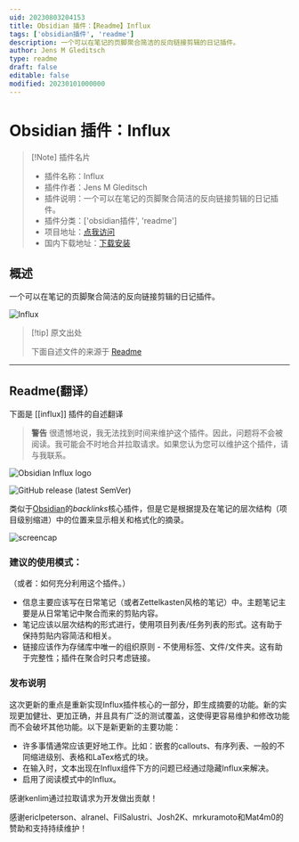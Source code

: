 ```yaml
---
uid: 20230803204153
title: Obsidian 插件：【Readme】Influx
tags: ['obsidian插件', 'readme']
description: 一个可以在笔记的页脚聚合简洁的反向链接剪辑的日记插件。
author: Jens M Gleditsch
type: readme
draft: false
editable: false
modified: 20230101000000
---
```


# Obsidian 插件：Influx

> [!Note] 插件名片
> - 插件名称：Influx
> - 插件作者：Jens M Gleditsch
> - 插件说明：一个可以在笔记的页脚聚合简洁的反向链接剪辑的日记插件。
> - 插件分类：['obsidian插件', 'readme']
> - 项目地址：[点我访问](https://github.com/jensmtg/influx)
> - 国内下载地址：[下载安装](https://pkmer.cn/products/plugin/pluginMarket/?influx)

## 概述

一个可以在笔记的页脚聚合简洁的反向链接剪辑的日记插件。

![Influx](https://cdn.pkmer.cn/covers/influx.png!pkmer)

> [!tip] 原文出处
> 
>下面自述文件的来源于 [Readme](https://ghproxy.net/https://raw.githubusercontent.com/jensmtg/influx/master/README.md)
> 

---

## Readme(翻译）

下面是 [[influx]] 插件的自述翻译


> **警告**
> 很遗憾地说，我无法找到时间来维护这个插件。因此，问题将不会被阅读。我可能会不时地合并拉取请求。如果您认为您可以维护这个插件，请与我联系。
> 
![Obsidian Influx logo](https://user-images.githubusercontent.com/6455628/178807529-785b29cd-b1d7-4586-99de-5b4411d8fd17.png)

![GitHub release (latest SemVer)](https://img.shields.io/github/v/release/jensmtg/influx?style=for-the-badge&sort=semver)

类似于[Obsidian](https://obsidian.md/)的*backlinks*核心插件，但是它是根据提及在笔记的层次结构（项目级别缩进）中的位置来显示相关和格式化的摘录。

![screencap](https://user-images.githubusercontent.com/6455628/196566154-404086ad-9a6c-49b0-bb5c-f7335090e2fb.png)
### 建议的使用模式：
（或者：如何充分利用这个插件。）

* 信息主要应该写在日常笔记（或者Zettelkasten风格的笔记）中。主题笔记主要是从日常笔记中聚合而来的剪贴内容。
* 笔记应该以层次结构的形式进行，使用项目列表/任务列表的形式。这有助于保持剪贴内容简洁和相关。
* 链接应该作为存储库中唯一的组织原则 - 不使用标签、文件/文件夹。这有助于完整性；插件在聚合时只考虑链接。

### 发布说明

这次更新的重点是重新实现Influx插件核心的一部分，即生成摘要的功能。新的实现更加健壮、更加正确，并且具有广泛的测试覆盖，这使得更容易维护和修改功能而不会破坏其他功能。以下是新更新的主要功能：

* 许多事情通常应该更好地工作。比如：嵌套的callouts、有序列表、一般的不同缩进级别、表格和LaTex格式的块。
* 在输入时，文本出现在Influx组件下方的问题已经通过隐藏Influx来解决。
* 启用了阅读模式中的Influx。

感谢kenlim通过拉取请求为开发做出贡献！

感谢ericlpeterson、alranel、FilSalustri、Josh2K、mrkuramoto和Mat4m0的赞助和支持持续维护！



